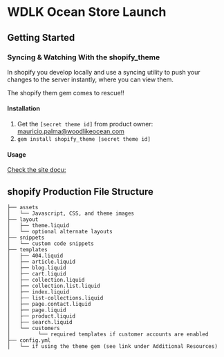 WDLK Ocean Store Launch
=======================

## Getting Started

### Syncing & Watching With the shopify_theme
In shopify you develop locally and use a syncing utility to push your changes to the server instantly, where you can view them.

The shopify them gem comes to rescue!!

#### Installation
1. Get the `[secret theme id]` from product owner: mauricio.palma@woodlikeocean.com
2. `gem install shopify_theme [secret theme id]`

#### Usage
[Check the site docu:](http://shopify.github.io/shopify_theme/)





## shopify Production File Structure

```
├── assets
│   └── Javascript, CSS, and theme images
├── layout
│   ├── theme.liquid
│   └── optional alternate layouts
├── snippets
│   └── custom code snippets
├── templates
│   ├── 404.liquid
│   ├── article.liquid
│   ├── blog.liquid
│   ├── cart.liquid
│   ├── collection.liquid
│   ├── collection.list.liquid
│   ├── index.liquid
│   ├── list-collections.liquid
│   ├── page.contact.liquid
│   ├── page.liquid
│   ├── product.liquid
│   ├── search.liquid
│   └── customers
│         └── required templates if customer accounts are enabled
├── config.yml
│   └── if using the theme gem (see link under Additional Resources)
```


[1]: http://docs.shopify.com/themes
[2]: https://github.com/Palmaswell/
